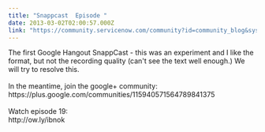 ```yaml
---
title: "Snappcast  Episode "
date: 2013-03-02T02:00:57.000Z
link: "https://community.servicenow.com/community?id=community_blog&sys_id=6c0e2a2ddbd0dbc01dcaf3231f9619f6"
---
```

<p>The first Google Hangout SnappCast - this was an experiment and I like the format, but not the recording quality (can't see the text well enough.) We will try to resolve this.<br /><br />In the meantime, join the google+ community:<br />https://plus.google.com/communities/115940571564789841375<br /><br />Watch episode 19:<br />http://ow.ly/ibnok</p>